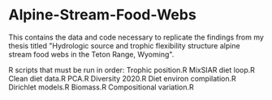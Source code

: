 # Alpine-Stream-Food-Webs

This contains the data and code necessary to replicate the findings from my thesis titled "Hydrologic source and trophic flexibility structure alpine stream food webs in the Teton Range, Wyoming".

R scripts that must be run in order:
Trophic position.R
MixSIAR diet loop.R
Clean diet data.R 
PCA.R 
Diversity 2020.R
Diet environ compilation.R
Dirichlet models.R 
Biomass.R 
Compositional variation.R 
